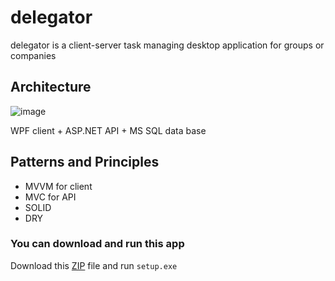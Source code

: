 # delegator

delegator is a client-server task managing desktop application for groups or companies

## Architecture

![image](https://user-images.githubusercontent.com/69851710/205447506-5bacd82f-0d13-407f-a390-bc86ec13446c.png)

WPF client + ASP.NET API + MS SQL data base

## Patterns and Principles

- MVVM for client
- MVC for API
- SOLID
- DRY

### You can download and run this app 

Download this [ZIP](delegator.zip) file and run `setup.exe`
